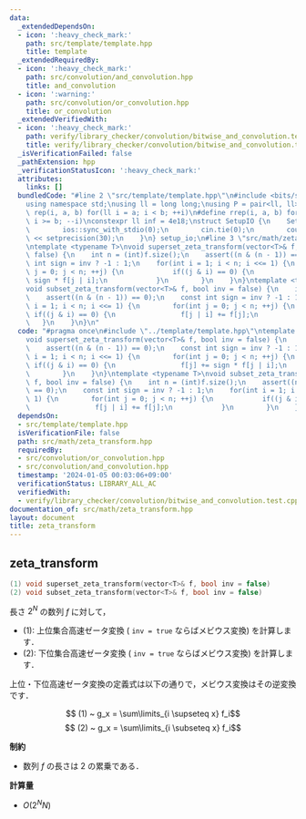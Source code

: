 ```yaml
---
data:
  _extendedDependsOn:
  - icon: ':heavy_check_mark:'
    path: src/template/template.hpp
    title: template
  _extendedRequiredBy:
  - icon: ':heavy_check_mark:'
    path: src/convolution/and_convolution.hpp
    title: and_convolution
  - icon: ':warning:'
    path: src/convolution/or_convolution.hpp
    title: or_convolution
  _extendedVerifiedWith:
  - icon: ':heavy_check_mark:'
    path: verify/library_checker/convolution/bitwise_and_convolution.test.cpp
    title: verify/library_checker/convolution/bitwise_and_convolution.test.cpp
  _isVerificationFailed: false
  _pathExtension: hpp
  _verificationStatusIcon: ':heavy_check_mark:'
  attributes:
    links: []
  bundledCode: "#line 2 \"src/template/template.hpp\"\n#include <bits/stdc++.h>\n\
    using namespace std;\nusing ll = long long;\nusing P = pair<ll, ll>;\n#define\
    \ rep(i, a, b) for(ll i = a; i < b; ++i)\n#define rrep(i, a, b) for(ll i = a;\
    \ i >= b; --i)\nconstexpr ll inf = 4e18;\nstruct SetupIO {\n    SetupIO() {\n\
    \        ios::sync_with_stdio(0);\n        cin.tie(0);\n        cout << fixed\
    \ << setprecision(30);\n    }\n} setup_io;\n#line 3 \"src/math/zeta_transform.hpp\"\
    \ntemplate <typename T>\nvoid superset_zeta_transform(vector<T>& f, bool inv =\
    \ false) {\n    int n = (int)f.size();\n    assert((n & (n - 1)) == 0);\n    const\
    \ int sign = inv ? -1 : 1;\n    for(int i = 1; i < n; i <<= 1) {\n        for(int\
    \ j = 0; j < n; ++j) {\n            if((j & i) == 0) {\n                f[j] +=\
    \ sign * f[j | i];\n            }\n        }\n    }\n}\ntemplate <typename T>\n\
    void subset_zeta_transform(vector<T>& f, bool inv = false) {\n    int n = (int)f.size();\n\
    \    assert((n & (n - 1)) == 0);\n    const int sign = inv ? -1 : 1;\n    for(int\
    \ i = 1; i < n; i <<= 1) {\n        for(int j = 0; j < n; ++j) {\n           \
    \ if((j & i) == 0) {\n                f[j | i] += f[j];\n            }\n     \
    \   }\n    }\n}\n"
  code: "#pragma once\n#include \"../template/template.hpp\"\ntemplate <typename T>\n\
    void superset_zeta_transform(vector<T>& f, bool inv = false) {\n    int n = (int)f.size();\n\
    \    assert((n & (n - 1)) == 0);\n    const int sign = inv ? -1 : 1;\n    for(int\
    \ i = 1; i < n; i <<= 1) {\n        for(int j = 0; j < n; ++j) {\n           \
    \ if((j & i) == 0) {\n                f[j] += sign * f[j | i];\n            }\n\
    \        }\n    }\n}\ntemplate <typename T>\nvoid subset_zeta_transform(vector<T>&\
    \ f, bool inv = false) {\n    int n = (int)f.size();\n    assert((n & (n - 1))\
    \ == 0);\n    const int sign = inv ? -1 : 1;\n    for(int i = 1; i < n; i <<=\
    \ 1) {\n        for(int j = 0; j < n; ++j) {\n            if((j & i) == 0) {\n\
    \                f[j | i] += f[j];\n            }\n        }\n    }\n}"
  dependsOn:
  - src/template/template.hpp
  isVerificationFile: false
  path: src/math/zeta_transform.hpp
  requiredBy:
  - src/convolution/or_convolution.hpp
  - src/convolution/and_convolution.hpp
  timestamp: '2024-01-05 00:03:06+09:00'
  verificationStatus: LIBRARY_ALL_AC
  verifiedWith:
  - verify/library_checker/convolution/bitwise_and_convolution.test.cpp
documentation_of: src/math/zeta_transform.hpp
layout: document
title: zeta_transform
---
```


## zeta_transform

```cpp
(1) void superset_zeta_transform(vector<T>& f, bool inv = false)
(2) void subset_zeta_transform(vector<T>& f, bool inv = false)
```

長さ $2^N$ の数列 $f$ に対して，

- (1): 上位集合高速ゼータ変換 ( `inv = true` ならばメビウス変換) を計算します．
- (2): 下位集合高速ゼータ変換 ( `inv = true` ならばメビウス変換) を計算します．

上位・下位高速ゼータ変換の定義式は以下の通りで，メビウス変換はその逆変換です．

$$ (1) ~ g_x = \sum\limits_{i \supseteq x} f_i$$
$$ (2) ~ g_x = \sum\limits_{i \subseteq x} f_i$$

**制約**

- 数列 $f$ の長さは $2$ の累乗である．

**計算量**

- $O(2^N N)$